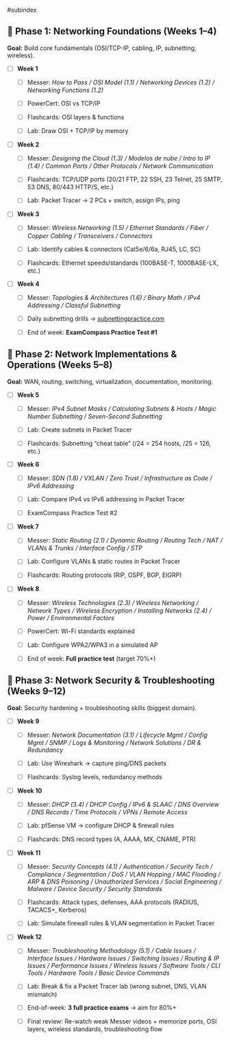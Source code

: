 #subindex 
## 🔹 Phase 1: Networking Foundations (Weeks 1–4)

**Goal:** Build core fundamentals (OSI/TCP-IP, cabling, IP, subnetting, wireless).
- [ ] **Week 1**

	- [ ] Messer: _How to Pass / OSI Model (1.1) / Networking Devices (1.2) / Networking Functions (1.2)_
	    
	- [ ] PowerCert: OSI vs TCP/IP
	    
	- [ ] Flashcards: OSI layers & functions
	    
	- [ ] Lab: Draw OSI + TCP/IP by memory
	    

- [ ] **Week 2**

	- [ ] Messer: _Designing the Cloud (1.3) / Modelos de nube / Intro to IP (1.4) / Common Ports / Other Protocols / Network Communication_
	    
	- [ ] Flashcards: TCP/UDP ports (20/21 FTP, 22 SSH, 23 Telnet, 25 SMTP, 53 DNS, 80/443 HTTP/S, etc.)
	    
	- [ ] Lab: Packet Tracer → 2 PCs + switch, assign IPs, ping
    

- [ ] **Week 3**

	- [ ] Messer: _Wireless Networking (1.5) / Ethernet Standards / Fiber / Copper Cabling / Transceivers / Connectors_
	    
	- [ ] Lab: Identify cables & connectors (Cat5e/6/6a, RJ45, LC, SC)
	    
	- [ ] Flashcards: Ethernet speeds/standards (100BASE-T, 1000BASE-LX, etc.)
	    

- [ ] **Week 4**

	- [ ] Messer: _Topologies & Architectures (1.6) / Binary Math / IPv4 Addressing / Classful Subnetting_
	    
	- [ ] Daily subnetting drills → [subnettingpractice.com](https://subnettingpractice.com/)
	    
	- [ ] End of week: **ExamCompass Practice Test #1**
    



## 🔹 Phase 2: Network Implementations & Operations (Weeks 5–8)

**Goal:** WAN, routing, switching, virtualization, documentation, monitoring.

- [ ] **Week 5**

	- [ ] Messer: _IPv4 Subnet Masks / Calculating Subnets & Hosts / Magic Number Subnetting / Seven-Second Subnetting_
	    
	- [ ] Lab: Create subnets in Packet Tracer
	    
	- [ ] Flashcards: Subnetting “cheat table” (/24 = 254 hosts, /25 = 126, etc.)
	    

- [ ] **Week 6**

	- [ ] Messer: _SDN (1.8) / VXLAN / Zero Trust / Infrastructure as Code / IPv6 Addressing_
	    
	- [ ] Lab: Compare IPv4 vs IPv6 addressing in Packet Tracer
	    
	- [ ] ExamCompass Practice Test #2
	    

- [ ] **Week 7**

	- [ ] Messer: _Static Routing (2.1) / Dynamic Routing / Routing Tech / NAT / VLANs & Trunks / Interface Config / STP_
	    
	- [ ] Lab: Configure VLANs & static routes in Packet Tracer
	    
	- [ ] Flashcards: Routing protocols (RIP, OSPF, BGP, EIGRP)
    

- [ ] **Week 8**

	- [ ] Messer: _Wireless Technologies (2.3) / Wireless Networking / Network Types / Wireless Encryption / Installing Networks (2.4) / Power / Environmental Factors_
	    
	- [ ] PowerCert: Wi-Fi standards explained
	    
	- [ ] Lab: Configure WPA2/WPA3 in a simulated AP
	    
	- [ ] End of week: **Full practice test** (target 70%+)
	    



## 🔹 Phase 3: Network Security & Troubleshooting (Weeks 9–12)

**Goal:** Security hardening + troubleshooting skills (biggest domain).

- [ ] **Week 9**

	- [ ] Messer: _Network Documentation (3.1) / Lifecycle Mgmt / Config Mgmt / SNMP / Logs & Monitoring / Network Solutions / DR & Redundancy_
	    
	- [ ] Lab: Use Wireshark → capture ping/DNS packets
	    
	- [ ] Flashcards: Syslog levels, redundancy methods
    

- [ ] **Week 10**

	- [ ] Messer: _DHCP (3.4) / DHCP Config / IPv6 & SLAAC / DNS Overview / DNS Records / Time Protocols / VPNs / Remote Access_
	    
	- [ ] Lab: pfSense VM → configure DHCP & firewall rules
	    
	- [ ] Flashcards: DNS record types (A, AAAA, MX, CNAME, PTR)
    

- [ ] **Week 11**

	- [ ] Messer: _Security Concepts (4.1) / Authentication / Security Tech / Compliance / Segmentation / DoS / VLAN Hopping / MAC Flooding / ARP & DNS Poisoning / Unauthorized Services / Social Engineering / Malware / Device Security / Security Standards_
	    
	- [ ] Flashcards: Attack types, defenses, AAA protocols (RADIUS, TACACS+, Kerberos)
	    
	- [ ] Lab: Simulate firewall rules & VLAN segmentation in Packet Tracer
    

- [ ] **Week 12**

	- [ ] Messer: _Troubleshooting Methodology (5.1) / Cable Issues / Interface Issues / Hardware Issues / Switching Issues / Routing & IP Issues / Performance Issues / Wireless Issues / Software Tools / CLI Tools / Hardware Tools / Basic Device Commands_
	    
	- [ ] Lab: Break & fix a Packet Tracer lab (wrong subnet, DNS, VLAN mismatch)
	    
	- [ ] End-of-week: **3 full practice exams** → aim for 80%+
	    
	- [ ] Final review: Re-watch weak Messer videos + memorize ports, OSI layers, wireless standards, troubleshooting flow